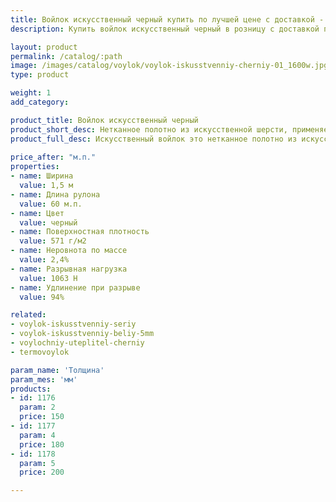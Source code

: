 ```yaml
---
title: Войлок искусственный черный купить по лучшей цене с доставкой - Поролоныч
description: Купить войлок искусственный черный в розницу с доставкой по Москве в интернет-магазине Поролоныча.

layout: product
permalink: /catalog/:path
image: /images/catalog/voylok/voylok-iskusstvenniy-cherniy-01_1600w.jpg
type: product

weight: 1
add_category: 

product_title: Войлок искусственный черный
product_short_desc: Нетканное полотно из искусственной шерсти, применяется для изготовления деталей обивки автомобилей и утепления в быту. Ширина 1,5 м.
product_full_desc: Искусственный войлок это нетканное полотно из искусственной шерсти, применяется для изготовления деталей интерьера автомобилей (обивка дверей, стенок, крыши), а также применяется в качестве утеплителя. Обладает хорошими звукоизолирующими свойствами и может использоваться в качестве шумоизоляции.
        
price_after: "м.п."
properties:
- name: Ширина
  value: 1,5 м
- name: Длина рулона
  value: 60 м.п.
- name: Цвет
  value: черный
- name: Поверхностная плотность
  value: 571 г/м2
- name: Неровнота по массе
  value: 2,4%
- name: Разрывная нагрузка
  value: 1063 Н
- name: Удлинение при разрыве
  value: 94%

related:
- voylok-iskusstvenniy-seriy
- voylok-iskusstvenniy-beliy-5mm
- voylochniy-uteplitel-cherniy
- termovoylok

param_name: 'Толщина'
param_mes: 'мм'
products:
- id: 1176
  param: 2
  price: 150
- id: 1177
  param: 4
  price: 180
- id: 1178
  param: 5
  price: 200

---
```

